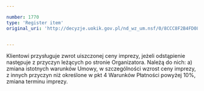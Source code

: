 ```yaml
---

number: 1770
type: 'Register item'
original_uri: 'http://decyzje.uokik.gov.pl/nd_wz_um.nsf/0/8CCC8F2B4FD083F4C1257674003D6E8C?OpenDocument'


---
```


Klientowi przysługuje zwrot uiszczonej ceny imprezy, jeżeli odstąpienie następuje z przyczyn leżących po stronie Organizatora. Należą do nich:
a) zmiana istotnych warunków Umowy, w szczególności wzrost ceny imprezy, z innych przyczyn niż określone w pkt 4 Warunków Płatności powyżej 10%, zmiana terminu imprezy.
